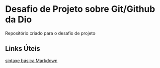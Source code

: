# Desafio de Projeto sobre Git/Github da Dio
Repositório criado para o desafio de projeto

## Links Úteis

[sintaxe básica Markdown](https://www.markdownguide.org/basic-syntax/)
